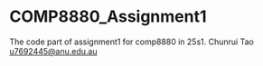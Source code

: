 # COMP8880_Assignment1
The code part of assignment1 for comp8880 in 25s1.
Chunrui Tao u7692445@anu.edu.au
